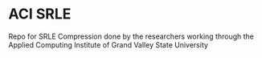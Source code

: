 # ACI SRLE
Repo for SRLE Compression done by the researchers working through the Applied Computing Institute of Grand Valley State University
